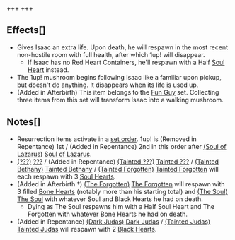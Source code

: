 +++
+++

Effects[]
---------


* Gives Isaac an extra life. Upon death, he will respawn in the most recent non-hostile room with full health, after which 1up! will disappear.
	+ If Isaac has no Red Heart Containers, he'll respawn with a Half [Soul Heart](/wiki/Soul_Heart "Soul Heart") instead.
* The 1up! mushroom begins following Isaac like a familiar upon pickup, but doesn't do anything. It disappears when its life is used up.
* (Added in Afterbirth) This item belongs to the [Fun Guy](/wiki/Fun_Guy "Fun Guy") set. Collecting three items from this set will transform Isaac into a walking mushroom.


Notes[]
-------


* Resurrection items activate in a [set order](/wiki/Category:Revival_items "Category:Revival items"). 1up! is (Removed in Repentance) 1st / (Added in Repentance) 2nd in this order after [(Soul of Lazarus)](/wiki/Cards_and_Runes "Soul of Lazarus") [Soul of Lazarus](/wiki/Cards_and_Runes "Cards and Runes").
* [(???)](/wiki/%3F%3F%3F_(Character) "???") [???](/wiki/%3F%3F%3F_(Character) "??? (Character)") / (Added in Repentance)  [(Tainted ???)](/wiki/Tainted_%3F%3F%3F "Tainted ???") [Tainted ???](/wiki/Tainted_%3F%3F%3F "Tainted ???") /  [(Tainted Bethany)](/wiki/Tainted_Bethany "Tainted Bethany") [Tainted Bethany](/wiki/Tainted_Bethany "Tainted Bethany") /  [(Tainted Forgotten)](/wiki/Tainted_Forgotten "Tainted Forgotten") [Tainted Forgotten](/wiki/Tainted_Forgotten "Tainted Forgotten") will each respawn with 3 [Soul Hearts](/wiki/Soul_Hearts "Soul Hearts").
* (Added in Afterbirth †)  [(The Forgotten)](/wiki/The_Forgotten "The Forgotten") [The Forgotten](/wiki/The_Forgotten "The Forgotten") will respawn with 3 filled [Bone Hearts](/wiki/Bone_Heart "Bone Heart") (notably more than his starting total) and  [(The Soul)](/wiki/The_Soul_(Character) "The Soul") [The Soul](/wiki/The_Soul_(Character) "The Soul (Character)") with whatever Soul and Black Hearts he had on death.
	+ Dying as The Soul respawns him with a Half Soul Heart and The Forgotten with whatever Bone Hearts he had on death.
* (Added in Repentance)  [(Dark Judas)](/wiki/Dark_Judas "Dark Judas") [Dark Judas](/wiki/Dark_Judas "Dark Judas") /  [(Tainted Judas)](/wiki/Tainted_Judas "Tainted Judas") [Tainted Judas](/wiki/Tainted_Judas "Tainted Judas") will respawn with 2 [Black Hearts](/wiki/Black_Heart "Black Heart").


